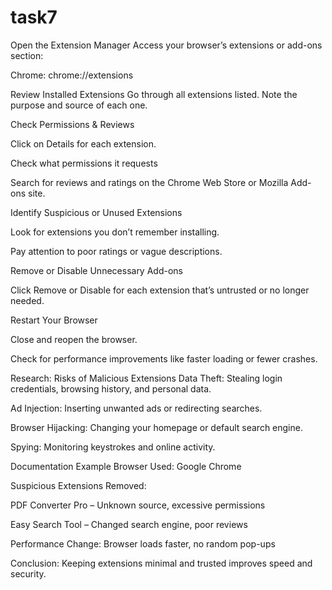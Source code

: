 # task7

Open the Extension Manager
Access your browser’s extensions or add-ons section:

Chrome: chrome://extensions


Review Installed Extensions
Go through all extensions listed. Note the purpose and source of each one.

Check Permissions & Reviews

Click on Details for each extension.

Check what permissions it requests 

Search for reviews and ratings on the Chrome Web Store or Mozilla Add-ons site.

Identify Suspicious or Unused Extensions

Look for extensions you don’t remember installing.

Pay attention to poor ratings or vague descriptions.

Remove or Disable Unnecessary Add-ons

Click Remove or Disable for each extension that’s untrusted or no longer needed.

Restart Your Browser

Close and reopen the browser.

Check for performance improvements like faster loading or fewer crashes.

Research: Risks of Malicious Extensions
Data Theft: Stealing login credentials, browsing history, and personal data.

Ad Injection: Inserting unwanted ads or redirecting searches.

Browser Hijacking: Changing your homepage or default search engine.

Spying: Monitoring keystrokes and online activity.

 Documentation Example
Browser Used: Google Chrome

Suspicious Extensions Removed:

PDF Converter Pro – Unknown source, excessive permissions

Easy Search Tool – Changed search engine, poor reviews

Performance Change: Browser loads faster, no random pop-ups

Conclusion: Keeping extensions minimal and trusted improves speed and security.

